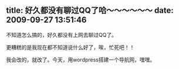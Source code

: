 title: 好久都没有聊过QQ了哈～～～～～～
date: 2009-09-27 13:51:46
---

<p>不知道怎么搞的，好久都没有上网去聊过QQ了。</p><p>更糟糕的是我现在都不知道说什么好了，唉，忙死吧！！</p><p>我会改的，就改了。今天，用wordpress搭建一个导航网，嘿嘿。</p>